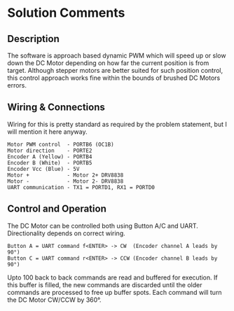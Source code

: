 # Solution Comments

## Description
The software is approach based dynamic PWM which will speed up or slow down the DC Motor depending on how far the current position is from target. Although stepper motors are better suited for such position control, this control approach works fine within the bounds of brushed DC Motors errors.


## Wiring & Connections
Wiring for this is pretty standard as required by the problem statement, but I will mention it here anyway.
```
Motor PWM control  - PORTB6 (OC1B)
Motor direction    - PORTE2
Encoder A (Yellow) - PORTB4
Encoder B (White)  - PORTB5
Encoder Vcc (Blue) - 5V
Motor +            - Motor 2+ DRV8838
Motor -            - Motor 2- DRV8838
UART communication - TX1 = PORTD1, RX1 = PORTD0
```

## Control and Operation
The DC Motor can be controlled both using Button A/C and UART. Directionality depends on correct wiring.
```
Button A = UART command f<ENTER> -> CW  (Encoder channel A leads by 90°)
Button C = UART command r<ENTER> -> CCW (Encoder channel B leads by 90°)
```
Upto 100 back to back commands are read and buffered for execution. If this buffer is filled, the new commands are discarded until the older commands are processed to free up buffer spots. Each command will turn the DC Motor CW/CCW by 360°.

